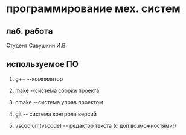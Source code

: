 # программирование мех. систем
  
## лаб. работа

Студент Савушкин И.В.

## используемое ПО

1. g++ --компилятор 

1. make --система сборки проекта
1. cmake --система управ проектом 
1. git -- система контроля версий
1. vscodium(vscode) -- редактор текста (с доп возможностями!)